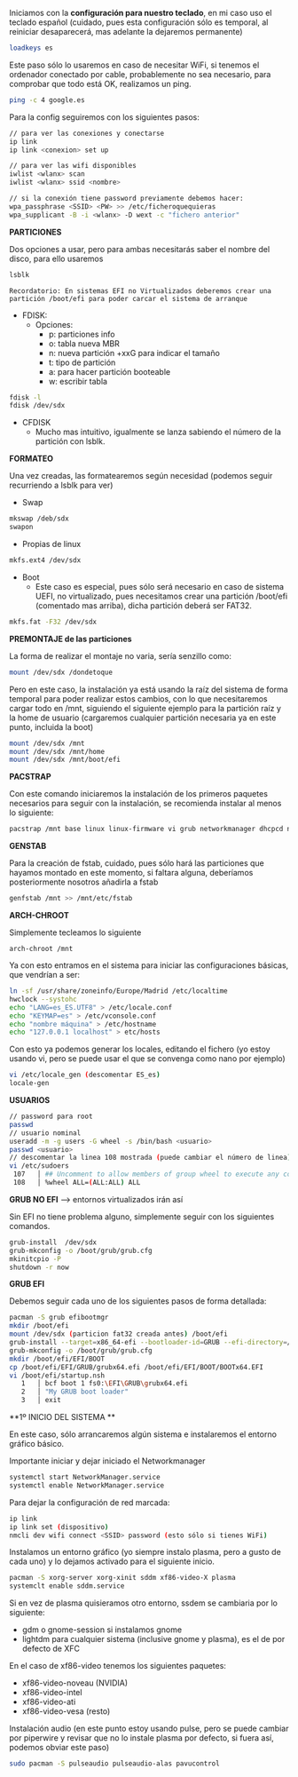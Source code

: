 
Iniciamos con la **configuración para nuestro teclado**, en mi caso uso el teclado español (cuidado, pues esta configuración sólo es temporal, al reiniciar desaparecerá, mas adelante la dejaremos permanente)

```bash
loadkeys es
```

Este paso sólo lo usaremos en caso de necesitar WiFi, si tenemos el ordenador conectado por cable, probablemente no sea necesario, para comprobar que todo está OK, realizamos un ping.

```bash
ping -c 4 google.es
```

Para la config seguiremos con los siguientes pasos:

```bash
// para ver las conexiones y conectarse
ip link
ip link <conexion> set up

// para ver las wifi disponibles
iwlist <wlanx> scan
iwlist <wlanx> ssid <nombre>

// si la conexión tiene password previamente debemos hacer:
wpa_passphrase <SSID> <PW> >> /etc/ficheroquequieras
wpa_supplicant -B -i <wlanx> -D wext -c "fichero anterior"
```

**PARTICIONES**

Dos opciones a usar, pero para ambas necesitarás saber el nombre del disco, para ello usaremos

```bash
lsblk
```

~~~
Recordatorio: En sistemas EFI no Virtualizados deberemos crear una partición /boot/efi para poder carcar el sistema de arranque
~~~

- FDISK:
	- Opciones:
		- p: particiones info
		- o: tabla nueva MBR
		- n: nueva partición +xxG para indicar el tamaño
		- t: tipo de partición
		- a: para hacer partición booteable
		- w: escribir tabla

```bash
fdisk -l
fdisk /dev/sdx
```

- CFDISK
	- Mucho mas intuitivo, igualmente se lanza sabiendo el número de la partición con lsblk.

**FORMATEO**

Una vez creadas, las formatearemos según necesidad (podemos seguir recurriendo a lsblk para ver)

- Swap

```bash
mkswap /deb/sdx
swapon
```

- Propias de linux
```bash
mkfs.ext4 /dev/sdx
```
- Boot 
	- Este caso es especial, pues sólo será necesario en caso de sistema UEFI, no virtualizado, pues necesitamos crear una partición /boot/efi (comentado mas arriba), dicha partición deberá ser FAT32.

```bash
mkfs.fat -F32 /dev/sdx
```

**PREMONTAJE de las particiones**

La forma de realizar el montaje no varia, sería senzillo como:

```bash
mount /dev/sdx /dondetoque
```

Pero en este caso, la instalación ya está usando la raíz del sistema de forma temporal para poder realizar estos cambios, con lo que necesitaremos cargar todo en /mnt, siguiendo el siguiente ejemplo para la partición raíz y la home de usuario (cargaremos cualquier partición necesaria ya en este punto, incluida la boot)

```bash
mount /dev/sdx /mnt
mount /dev/sdx /mnt/home
mount /dev/sdx /mnt/boot/efi
```

**PACSTRAP**

Con este comando iniciaremos la instalación de los primeros paquetes necesarios para seguir con la instalación, se recomienda instalar al menos lo siguiente:

```bash
pacstrap /mnt base linux linux-firmware vi grub networkmanager dhcpcd netctl wpa_supplicant dialog
```

**GENSTAB**

Para la creación de fstab, cuidado, pues sólo hará las particiones que hayamos montado en este momento, si faltara alguna, deberíamos posteriormente nosotros añadirla a fstab

```bash
genfstab /mnt >> /mnt/etc/fstab
```

**ARCH-CHROOT**

Simplemente tecleamos lo siguiente

```bsh
arch-chroot /mnt
```

Ya con esto entramos en el sistema para iniciar las configuraciones básicas, que vendrían a ser:

```bash
ln -sf /usr/share/zoneinfo/Europe/Madrid /etc/localtime
hwclock --systohc
echo "LANG=es_ES.UTF8" > /etc/locale.conf
echo "KEYMAP=es" > /etc/vconsole.conf
echo "nombre máquina" > /etc/hostname
echo "127.0.0.1 localhost" > etc/hosts
```

Con esto ya podemos generar los locales, editando el fichero (yo estoy usando vi, pero se puede usar el que se convenga como nano por ejemplo)

```bash
vi /etc/locale_gen (descomentar ES_es)
locale-gen
```

**USUARIOS**

```bash
// password para root
passwd
// usuario nominal
useradd -m -g users -G wheel -s /bin/bash <usuario>
passwd <usuario>
// descomentar la linea 108 mostrada (puede cambiar el número de linea)
vi /etc/sudoers
 107   │ ## Uncomment to allow members of group wheel to execute any command
 108   │ %wheel ALL=(ALL:ALL) ALL
```

**GRUB NO EFI** --> entornos virtualizados irán así

Sin EFI no tiene problema alguno, simplemente seguir con los siguientes comandos.

```bash
grub-install  /dev/sdx
grub-mkconfig -o /boot/grub/grub.cfg
mkinitcpio -P
shutdown -r now
```

**GRUB  EFI**

Debemos seguir cada uno de los siguientes pasos de forma detallada:

```bash
pacman -S grub efibootmgr
mkdir /boot/efi
mount /dev/sdx (particion fat32 creada antes) /boot/efi
grub-install --target=x86_64-efi --bootloader-id=GRUB --efi-directory=/boot/efi
grub-mkconfig -o /boot/grub/grub.cfg
mkdir /boot/efi/EFI/BOOT
cp /boot/efi/EFI/GRUB/grubx64.efi /boot/efi/EFI/BOOT/BOOTx64.EFI
vi /boot/efi/startup.nsh
   1   │ bcf boot 1 fs0:\EFI\GRUB\grubx64.efi
   2   │ "My GRUB boot loader"
   3   │ exit
```

**1º INICIO DEL SISTEMA **

En este caso, sólo arrancaremos algún sistema e instalaremos el entorno gráfico básico.

Importante iniciar y dejar iniciado el Networkmanager

```bash
systemctl start NetworkManager.service
systemctl enable NetworkManager.service
```

Para dejar la configuración de red marcada:

```bash
ip link
ip link set (dispositivo)
nmcli dev wifi connect <SSID> password (esto sólo si tienes WiFi)
```

Instalamos un entorno gráfico (yo siempre instalo plasma, pero a gusto de cada uno) y lo dejamos activado para el siguiente inicio.

```bash
pacman -S xorg-server xorg-xinit sddm xf86-video-X plasma
systemclt enable sddm.service
```

Si en vez de plasma quisieramos otro entorno, ssdem se cambiaria por lo siguiente:

- gdm o gnome-session si instalamos gnome
- lightdm para cualquier sistema (inclusive gnome y plasma), es el de por defecto de XFC

En el caso de xf86-video tenemos los siguientes paquetes:

- xf86-video-noveau (NVIDIA)
- xf86-video-intel
- xf86-video-ati
- xf86-video-vesa (resto)

Instalación audio (en este punto estoy usando pulse, pero se puede cambiar por piperwire y revisar que no lo instale plasma por defecto, si fuera así, podemos obviar este paso)

```bash
sudo pacman -S pulseaudio pulseaudio-alas pavucontrol
```